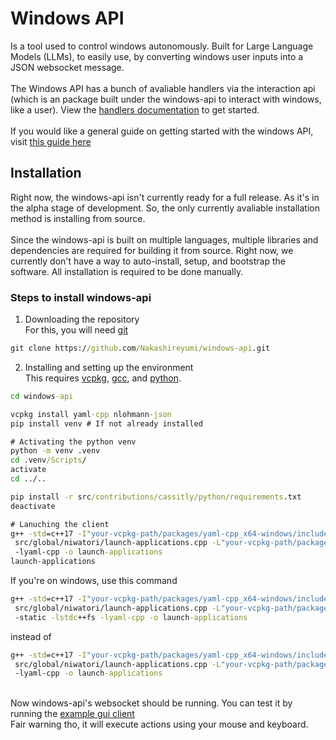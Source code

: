 # Windows API
Is a tool used to control windows autonomously. Built for Large Language Models (LLMs), to easily use, by converting windows user inputs into a JSON websocket message.
<br><br>The Windows API has a bunch of avaliable handlers via the interaction api (which is an package built under the windows-api to interact with windows, like a user).
View the [handlers documentation](./docs/interactions-api/handlers/Getting%20Started.md) to get started.
<br><br>If you would like a general guide on getting started with the windows API, visit [this guide here](./docs/Getting%20Started%20with%20the%20windows-api.md)

## Installation
Right now, the windows-api isn't currently ready for a full release. As it's in the alpha stage of development.
So, the only currently avaliable installation method is installing from source.
<br><br>Since the windows-api is built on multiple languages, multiple libraries and dependencies are required for building it from source.
Right now, we currently don't have a way to auto-install, setup, and bootstrap the software. All installation is required to be done manually.

### Steps to install windows-api
1. Downloading the repository
<br>For this, you will need [git](https://git-scm.com/)
```cmd
git clone https://github.com/Nakashireyumi/windows-api.git
```
2. Installing and setting up the environment
<br>This requires [vcpkg](https://vcpkg.io/en/), [gcc](https://gcc.gnu.org/), and [python](https://www.python.org/).
```cmd
cd windows-api

vcpkg install yaml-cpp nlohmann-json
pip install venv # If not already installed

# Activating the python venv
python -m venv .venv
cd .venv/Scripts/
activate
cd ../..

pip install -r src/contributions/cassitly/python/requirements.txt
deactivate

# Lanuching the client
g++ -std=c++17 -I"your-vcpkg-path/packages/yaml-cpp_x64-windows/include/yaml-cpp"
 src/global/niwatori/launch-applications.cpp -L"your-vcpkg-path/packages/yaml-cpp_x64-windows/lib"
 -lyaml-cpp -o launch-applications
launch-applications
```
If you're on windows, use this command
```cmd
g++ -std=c++17 -I"your-vcpkg-path/packages/yaml-cpp_x64-windows/include/yaml-cpp"
 src/global/niwatori/launch-applications.cpp -L"your-vcpkg-path/packages/yaml-cpp_x64-windows/lib"
 -static -lstdc++fs -lyaml-cpp -o launch-applications
```
instead of
```cmd
g++ -std=c++17 -I"your-vcpkg-path/packages/yaml-cpp_x64-windows/include/yaml-cpp"
 src/global/niwatori/launch-applications.cpp -L"your-vcpkg-path/packages/yaml-cpp_x64-windows/lib"
 -lyaml-cpp -o launch-applications
```
<br>Now windows-api's websocket should be running. You can test it by running the [example gui client](./src/contributions/cassitly/python/examples/gui-client)
<br>Fair warning tho, it will execute actions using your mouse and keyboard.
